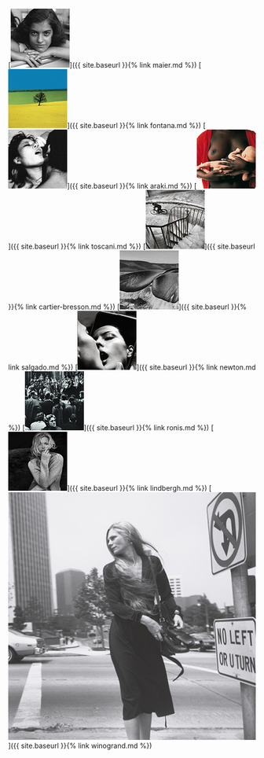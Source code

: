 
[![Vivian Maier](thumbs/vivian-maier-01-thumb.jpg)]({{ site.baseurl }}{% link maier.md %})
[![Franco Fontana](thumbs/franco-fontana-01-thumb.jpg)]({{ site.baseurl }}{% link fontana.md %})
[![Nobuyoshi Araki](thumbs/nobuyoshi-araki-01-thumb.jpg)]({{ site.baseurl }}{% link araki.md %})
[![Oliviero Toscani](thumbs/oliviero-toscani-02-thumb.jpg)]({{ site.baseurl }}{% link toscani.md %})
[![Henri Cartier-Bresson](thumbs/henri-cartier-bresson-02-thumb.jpg)]({{ site.baseurl }}{% link cartier-bresson.md %})
[![Sebastiao Salgado](thumbs/sebastiao-salgado-01-thumb.jpg)]({{ site.baseurl }}{% link salgado.md %})
[![Helmut Newton](thumbs/helmut-newton-02-thumb.jpg)]({{ site.baseurl }}{% link newton.md %})
[![Willy Ronis](thumbs/willy-ronis-01-thumb.jpg)]({{ site.baseurl }}{% link ronis.md %})
[![Peter Lindbergh](thumbs/peter-lindbergh-01-thumb.jpg)]({{ site.baseurl }}{% link lindbergh.md %})
[![Garry Winogrand](thumbs/garry-winogrand-01-thumb.jpg)]({{ site.baseurl }}{% link winogrand.md %})
